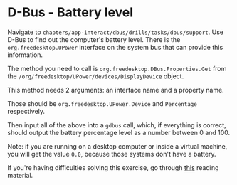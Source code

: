 # D-Bus - Battery level

Navigate to `chapters/app-interact/dbus/drills/tasks/dbus/support`.
Use D-Bus to find out the computer's battery level.
There is the `org.freedesktop.UPower` interface on the system bus that can provide this information.
<!-- markdownlint-disable MD101 -->
The method you need to call is `org.freedesktop.DBus.Properties.Get` from the `/org/freedesktop/UPower/devices/DisplayDevice` object.
<!-- markdownlint-enable MD101 -->

This method needs 2 arguments: an interface name and a property name.
<!-- markdownlint-disable MD101 -->
Those should be `org.freedesktop.UPower.Device` and `Percentage` respectively.
<!-- markdownlint-enable MD101 -->

Then input all of the above into a `gdbus` call, which, if everything is correct, should output the battery percentage level as a number between 0 and 100.

Note: if you are running on a desktop computer or inside a virtual machine, you will get the value `0.0`, because those systems don't have a battery.

If you're having difficulties solving this exercise, go through [this](../../../reading/dbus.md) reading material.
